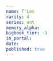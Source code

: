 ```yaml
---
name: T'Les
rarity: 4
series: ent
memory_alpha:
bigbook_tier: -1
in_portal:
date:
published: true
---
```



